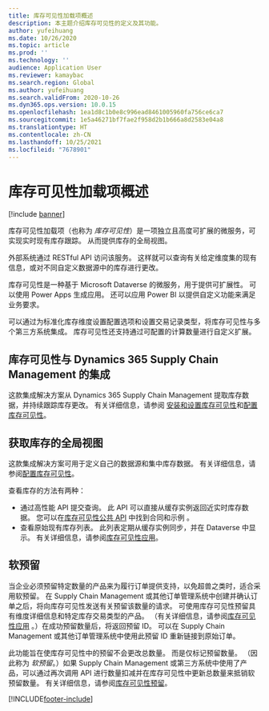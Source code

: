 ```yaml
---
title: 库存可见性加载项概述
description: 本主题介绍库存可见性的定义及其功能。
author: yufeihuang
ms.date: 10/26/2020
ms.topic: article
ms.prod: ''
ms.technology: ''
audience: Application User
ms.reviewer: kamaybac
ms.search.region: Global
ms.author: yufeihuang
ms.search.validFrom: 2020-10-26
ms.dyn365.ops.version: 10.0.15
ms.openlocfilehash: 1ea1d8c1b0e8c996ead8461005960fa756ce6ca7
ms.sourcegitcommit: 1e5a46271bf7fae2f958d2b1b666a8d2583e04a8
ms.translationtype: HT
ms.contentlocale: zh-CN
ms.lasthandoff: 10/25/2021
ms.locfileid: "7678901"
---
```

# <a name="inventory-visibility-add-in-overview"></a>库存可见性加载项概述

[!include [banner](../includes/banner.md)]

库存可见性加载项（也称为 *库存可见性*）是一项独立且高度可扩展的微服务，可实现实时现有库存跟踪。 从而提供库存的全局视图。

外部系统通过 RESTful API 访问该服务。 这样就可以查询有关给定维度集的现有信息，或对不同自定义数据源中的库存进行更改。

库存可见性是一种基于 Microsoft Dataverse 的微服务，用于提供可扩展性。 可以使用 Power Apps 生成应用。 还可以应用 Power BI 以提供自定义功能来满足业务要求。

可以通过为标准化库存维度设置配置选项和设置交易记录类型，将库存可见性与多个第三方系统集成。 库存可见性还支持通过可配置的计算数量进行自定义扩展。

## <a name="inventory-visibility-integration-with-dynamics-365-supply-chain-management"></a>库存可见性与 Dynamics 365 Supply Chain Management 的集成

这款集成解决方案从 Dynamics 365 Supply Chain Management 提取库存数据，并持续跟踪库存更改。 有关详细信息，请参阅 [安装和设置库存可见性](inventory-visibility-setup.md)和[配置库存可见性](inventory-visibility-configuration.md)。

## <a name="get-a-global-view-of-inventory"></a>获取库存的全局视图

这款集成解决方案可用于定义自己的数据源和集中库存数据。 有关详细信息，请参阅[配置库存可见性](inventory-visibility-configuration.md)。

查看库存的方法有两种：

- 通过高性能 API 提交查询。 此 API 可以直接从缓存实例返回近实时库存数据。 您可以在[库存可见性公共 API](inventory-visibility-api.md) 中找到合同和示例 。
- 查看原始现有库存列表。 此列表定期从缓存实例同步，并在 Dataverse 中显示。 有关详细信息，请参阅[库存可见性应用](inventory-visibility-power-platform.md)。

## <a name="soft-reservations"></a>软预留

当企业必须预留特定数量的产品来为履行订单提供支持，以免超兽之类时，适合采用软预留。 在 Supply Chain Management 或其他订单管理系统中创建并确认订单之后，将向库存可见性发送有关预留该数量的请求。 可使用库存可见性预留具有维度详细信息和特定库存交易类型的产品。 （有关详细信息，请参阅[库存可见性应用](inventory-visibility-power-platform.md) 。）在成功预留数量后，将返回预留 ID。 可以在 Supply Chain Management 或其他订单管理系统中使用此预留 ID 重新链接到原始订单。

此功能旨在使库存可见性中的预留不会更改总数量。 而是仅标记预留数量。 （因此称为 *软预留*。）如果 Supply Chain Management 或第三方系统中使用了产品，可以通过再次调用 API 进行数量扣减并在库存可见性中更新总数量来抵销软预留数量。 有关详细信息，请参阅[库存可见性预留](inventory-visibility-reservations.md)。

[!INCLUDE[footer-include](../../includes/footer-banner.md)]
